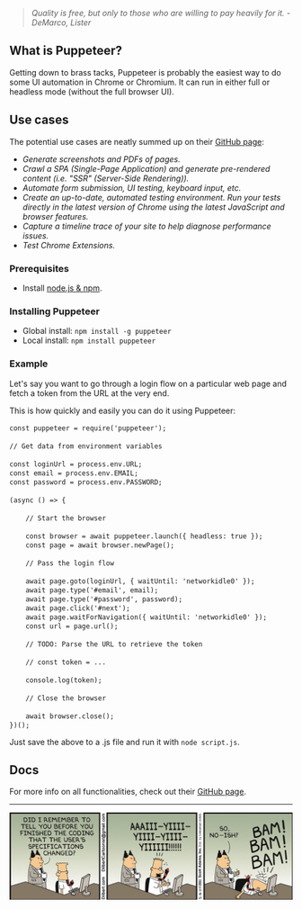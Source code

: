 > *Quality is free, but only to those who are willing to pay heavily for it. - DeMarco, Lister*

## What is Puppeteer?

Getting down to brass tacks, Puppeteer is probably the easiest way to do some UI automation in Chrome or Chromium. It can run in either full or headless mode (without the full browser UI).

## Use cases

The potential use cases are neatly summed up on their [GitHub page](https://github.com/puppeteer/puppeteer):

- *Generate screenshots and PDFs of pages.*
- *Crawl a SPA (Single-Page Application) and generate pre-rendered content (i.e. "SSR" (Server-Side Rendering)).*
- *Automate form submission, UI testing, keyboard input, etc.*
- *Create an up-to-date, automated testing environment. Run your tests directly in the latest version of Chrome using the latest JavaScript and browser features.*
- *Capture a timeline trace of your site to help diagnose performance issues.*
- *Test Chrome Extensions.*

### Prerequisites

- Install [node.js & npm](https://nodejs.org/en/download/package-manager/#macos).

### Installing Puppeteer

- Global install: `npm install -g puppeteer`
- Local install: `npm install puppeteer`

### Example

Let's say you want to go through a login flow on a particular web page and fetch a token from the URL at the very end.

This is how quickly and easily you can do it using Puppeteer:

	const puppeteer = require('puppeteer');
	
	// Get data from environment variables
	
	const loginUrl = process.env.URL;
	const email = process.env.EMAIL;
	const password = process.env.PASSWORD;
	
	(async () => {
	
		// Start the browser
		
		const browser = await puppeteer.launch({ headless: true });
		const page = await browser.newPage();
	
		// Pass the login flow
		
		await page.goto(loginUrl, { waitUntil: 'networkidle0' });
		await page.type('#email', email);
		await page.type('#password', password);
		await page.click('#next');
		await page.waitForNavigation({ waitUntil: 'networkidle0' });
		const url = page.url();
	
		// TODO: Parse the URL to retrieve the token
		
		// const token = ...
		
		console.log(token);
	  
		// Close the browser
		
		await browser.close();
	})();
	
Just save the above to a .js file and run it with `node script.js`.

## Docs

For more info on all functionalities, check out their [GitHub page](https://github.com/puppeteer/puppeteer).


---

![puppeteer.jpg](/img/puppeteer.jpg)
